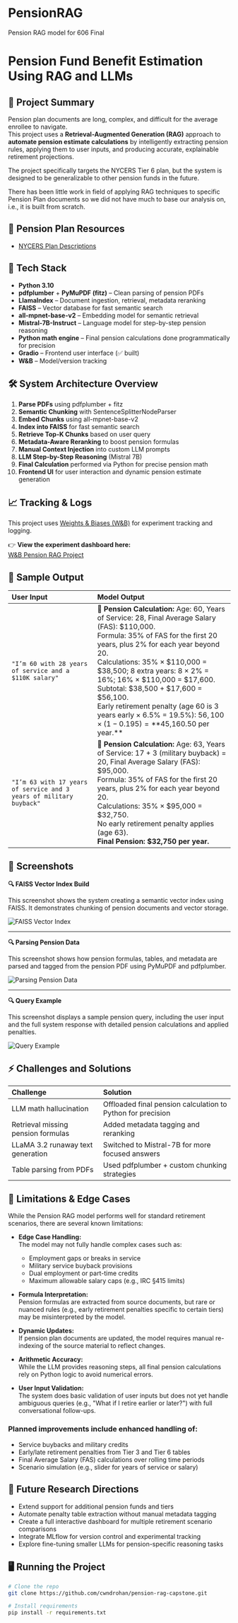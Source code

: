 # PensionRAG
Pension RAG model for 606 Final
# Pension Fund Benefit Estimation Using RAG and LLMs

## 🚀 Project Summary
Pension plan documents are long, complex, and difficult for the average enrollee to navigate.  
This project uses a **Retrieval-Augmented Generation (RAG)** approach to **automate pension estimate calculations** by intelligently extracting pension rules, applying them to user inputs, and producing accurate, explainable retirement projections.

The project specifically targets the NYCERS Tier 6 plan, but the system is designed to be generalizable to other pension funds in the future.

There has been little work in field of applying RAG techniques to specific Pension Plan documents so we did not have much to base our analysis on, i.e., it is built from scratch.

## 📄 Pension Plan Resources

- [NYCERS Plan Descriptions](https://www.nycers.org/plan-descriptions)

## 🧱 Tech Stack

- **Python 3.10**
- **pdfplumber** + **PyMuPDF (fitz)** – Clean parsing of pension PDFs
- **LlamaIndex** – Document ingestion, retrieval, metadata reranking
- **FAISS** – Vector database for fast semantic search
- **all-mpnet-base-v2** – Embedding model for semantic retrieval
- **Mistral-7B-Instruct** – Language model for step-by-step pension reasoning
- **Python math engine** – Final pension calculations done programmatically for precision
- **Gradio** – Frontend user interface (✅ built)
- **W&B** – Model/version tracking

## 🛠️ System Architecture Overview

1. **Parse PDFs** using pdfplumber + fitz  
2. **Semantic Chunking** with SentenceSplitterNodeParser  
3. **Embed Chunks** using all-mpnet-base-v2  
4. **Index into FAISS** for fast semantic search  
5. **Retrieve Top-K Chunks** based on user query  
6. **Metadata-Aware Reranking** to boost pension formulas  
7. **Manual Context Injection** into custom LLM prompts  
8. **LLM Step-by-Step Reasoning** (Mistral 7B)  
9. **Final Calculation** performed via Python for precise pension math  
10. **Frontend UI** for user interaction and dynamic pension estimate generation

## 📈 Tracking & Logs

This project uses [Weights & Biases (W&B)](https://wandb.ai/) for experiment tracking and logging.

👉 **View the experiment dashboard here:**  
[W&B Pension RAG Project](https://wandb.ai/cwndroha-university-of-maryland-baltimore/pension-rag?nw=nwusercwndroha)


## 📝 Sample Output

| **User Input** | **Model Output** |
|:---------------|:-----------------|
| `"I’m 60 with 28 years of service and a $110K salary"` | 🧠 **Pension Calculation:** Age: 60, Years of Service: 28, Final Average Salary (FAS): $110,000. <br> Formula: 35% of FAS for the first 20 years, plus 2% for each year beyond 20. <br> Calculations: 35% × $110,000 = $38,500; 8 extra years: 8 × 2% = 16%; 16% × $110,000 = $17,600. <br> Subtotal: $38,500 + $17,600 = $56,100. <br> Early retirement penalty (age 60 is 3 years early × 6.5% = 19.5%): $56,100 × (1 - 0.195) = **$45,160.50 per year.** |
| `"I’m 63 with 17 years of service and 3 years of military buyback"` | 🧠 **Pension Calculation:** Age: 63, Years of Service: 17 + 3 (military buyback) = 20, Final Average Salary (FAS): $95,000. <br> Formula: 35% of FAS for the first 20 years, plus 2% for each year beyond 20. <br> Calculations: 35% × $95,000 = $32,750. <br> No early retirement penalty applies (age 63). <br> **Final Pension: $32,750 per year.** |

## 📸 Screenshots

**🔍 FAISS Vector Index Build**

This screenshot shows the system creating a semantic vector index using FAISS. It demonstrates chunking of pension documents and vector storage.

![FAISS Vector Index](screenshots/FAISS.png)

---

**🔍 Parsing Pension Data**

This screenshot shows how pension formulas, tables, and metadata are parsed and tagged from the pension PDF using PyMuPDF and pdfplumber.

![Parsing Pension Data](screenshots/Parse.png)

---

**🔍 Query Example**

This screenshot displays a sample pension query, including the user input and the full system response with detailed pension calculations and applied penalties.

![Query Example](screenshots/Query.png)


## ⚡ Challenges and Solutions

| Challenge | Solution |
|:---------|:---------|
| LLM math hallucination | Offloaded final pension calculation to Python for precision |
| Retrieval missing pension formulas | Added metadata tagging and reranking |
| LLaMA 3.2 runaway text generation | Switched to Mistral-7B for more focused answers |
| Table parsing from PDFs | Used pdfplumber + custom chunking strategies |

## 🚧 Limitations & Edge Cases

While the Pension RAG model performs well for standard retirement scenarios, there are several known limitations:

- **Edge Case Handling:**  
  The model may not fully handle complex cases such as:
  - Employment gaps or breaks in service
  - Military service buyback provisions
  - Dual employment or part-time credits
  - Maximum allowable salary caps (e.g., IRC §415 limits)

- **Formula Interpretation:**  
  Pension formulas are extracted from source documents, but rare or nuanced rules (e.g., early retirement penalties specific to certain tiers) may be misinterpreted by the model.

- **Dynamic Updates:**  
  If pension plan documents are updated, the model requires manual re-indexing of the source material to reflect changes.

- **Arithmetic Accuracy:**  
  While the LLM provides reasoning steps, all final pension calculations rely on Python logic to avoid numerical errors.

- **User Input Validation:**  
  The system does basic validation of user inputs but does not yet handle ambiguous queries (e.g., "What if I retire earlier or later?") with full conversational follow-ups.

### Planned improvements include enhanced handling of:
- Service buybacks and military credits
- Early/late retirement penalties from Tier 3 and Tier 6 tables
- Final Average Salary (FAS) calculations over rolling time periods
- Scenario simulation (e.g., slider for years of service or salary)

## 🧪 Future Research Directions

- Extend support for additional pension funds and tiers  
- Automate penalty table extraction without manual metadata tagging  
- Create a full interactive dashboard for multiple retirement scenario comparisons  
- Integrate MLflow for version control and experimental tracking  
- Explore fine-tuning smaller LLMs for pension-specific reasoning tasks  

## 🖥️ Running the Project

```bash
# Clone the repo
git clone https://github.com/cwndrohan/pension-rag-capstone.git

# Install requirements
pip install -r requirements.txt
